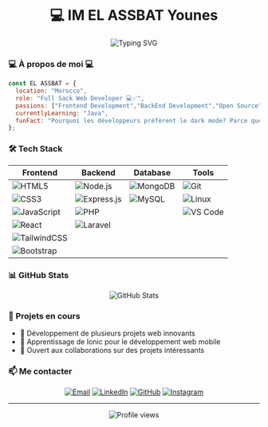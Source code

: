 # <h1 align="center">💻 IM EL ASSBAT Younes </h1>

<div align="center">
  <img src="https://readme-typing-svg.herokuapp.com?font=Fira+Code&pause=1000&color=2E96F7&center=true&vCenter=true&width=435&lines=Full+Stack+Developer" alt="Typing SVG" />
</div>

### 💻 À propos de moi 💻

```javascript
const EL ASSBAT = {
  location: "Morocco",
  role: "Full Sack Web Developer 💻✅",
  passions: ["Frontend Development","BackEnd Development","Open Source"],
  currentlyLearning: "Java",
  funFact: "Pourquoi les développeurs préfèrent le dark mode? Parce que les bugs sont comme les cafards - ils se cachent dans l'obscurité! 🪲"
};
```

### 🛠️ Tech Stack

<div align="center">

| Frontend | Backend | Database | Tools |
|----------|---------|-----------|--------|
| ![HTML5](https://img.shields.io/badge/-HTML5-E34F26?style=flat&logo=html5&logoColor=white) | ![Node.js](https://img.shields.io/badge/-Node.js-339933?style=flat&logo=nodedotjs&logoColor=white) | ![MongoDB](https://img.shields.io/badge/-MongoDB-47A248?style=flat&logo=mongodb&logoColor=white) | ![Git](https://img.shields.io/badge/-Git-F05032?style=flat&logo=git&logoColor=white) |
| ![CSS3](https://img.shields.io/badge/-CSS3-1572B6?style=flat&logo=css3&logoColor=white) | ![Express.js](https://img.shields.io/badge/-Express.js-000000?style=flat&logo=express&logoColor=white) | ![MySQL](https://img.shields.io/badge/-MySQL-4479A1?style=flat&logo=mysql&logoColor=white) | ![Linux](https://img.shields.io/badge/-Linux-FCC624?style=flat&logo=linux&logoColor=black) |
| ![JavaScript](https://img.shields.io/badge/-JavaScript-F7DF1E?style=flat&logo=javascript&logoColor=black) | ![PHP](https://img.shields.io/badge/-PHP-777BB4?style=flat&logo=php&logoColor=white) | | ![VS Code](https://img.shields.io/badge/-VS%20Code-007ACC?style=flat&logo=visual-studio-code&logoColor=white) |
| ![React](https://img.shields.io/badge/-React-61DAFB?style=flat&logo=react&logoColor=black) | ![Laravel](https://img.shields.io/badge/-Laravel-FF2D20?style=flat&logo=laravel&logoColor=white) | | |
| ![TailwindCSS](https://img.shields.io/badge/-TailwindCSS-06B6D4?style=flat&logo=tailwindcss&logoColor=white) | | | |
| ![Bootstrap](https://img.shields.io/badge/-Bootstrap-7952B3?style=flat&logo=bootstrap&logoColor=white) | | | |

</div>

### 📊 GitHub Stats

<div align="center">
  <img src="https://github-readme-stats.vercel.app/api?username=Younes-ELASSBAT&show_icons=true&theme=tokyonight" alt="GitHub Stats" />
</div>

### 🌟 Projets en cours
- 🔭 Développement de plusieurs projets web innovants
- 🌱 Apprentissage de Ionic pour le développement web mobile
- 👯 Ouvert aux collaborations sur des projets intéressants

### 📫 Me contacter

<div align="center">

[![Email](https://img.shields.io/badge/-Email-D14836?style=for-the-badge&logo=gmail&logoColor=white)](youneselassbat@gmail.com)
[![LinkedIn](https://img.shields.io/badge/-LinkedIn-0077B5?style=for-the-badge&logo=linkedin&logoColor=white)](https://www.linkedin.com/in/younes-el-assbat-014603355/)
[![GitHub](https://img.shields.io/badge/-GitHub-181717?style=for-the-badge&logo=github&logoColor=white)](https://github.com/Younes-ELASSBAT)
[![Instagram](https://img.shields.io/badge/-Instagram-E4405F?style=for-the-badge&logo=instagram&logoColor=white)](https://www.instagram.com/uness_5?igsh=MXE2aXdhajl0bTl4aA==)

</div>

---
<div align="center">
  <img src="https://komarev.com/ghpvc/?username=HAMZAZAWAK17&color=blue&style=flat-square" alt="Profile views" />
</div>
